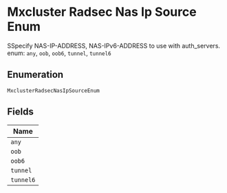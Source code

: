
# Mxcluster Radsec Nas Ip Source Enum

SSpecify NAS-IP-ADDRESS, NAS-IPv6-ADDRESS to use with auth_servers. enum: `any`, `oob`, `oob6`, `tunnel`, `tunnel6`

## Enumeration

`MxclusterRadsecNasIpSourceEnum`

## Fields

| Name |
|  --- |
| `any` |
| `oob` |
| `oob6` |
| `tunnel` |
| `tunnel6` |

